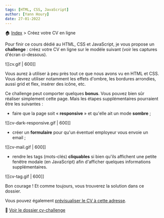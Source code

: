 ```yaml
---
tags: [HTML, CSS, JavaScript]
author: [Yann Houry]
date: 27-01-2022
---
```


🏠 [Index](https://github.com/YannHY/html-css-js/blob/main/index.md) \> Créez votre CV en ligne

Pour finir ce cours dédié au HTML, CSS et JavaScript, je vous propose un **challenge** : créez votre CV en ligne sur le modèle suivant (voir les captures d'écran ci-dessous).

![[cv.gif | 600]]

Vous aurez à utiliser à peu près tout ce que nous avons vu en HTML et CSS. Vous devrez utiliser notamment les effets d'ombre, les bordures arrondies, aussi grid et flex, insérer des icône, etc.

Ce challenge peut comporter quelques **bonus**. Vous pouvez bien sûr réaliser simplement cette page. Mais les étapes supplémentaires pourraient être les suivantes :

- faire que la page soit « **responsive** » et qu'elle ait un mode **sombre** ;

![[cv-dark-responsive.gif | 600]]

- créer un **formulaire** pour qu'un éventuel employeur vous envoie un email ;

![[cv-mail.gif | 600]]
- rendre les tags (mots-clés) **cliquables** si bien qu'ils affichent une petite fenêtre modale (en JavaScript) afin d'afficher quelques informations supplémentaires.

![[cv-tag.gif | 600]]

Bon courage ! Et comme toujours, vous trouverez la solution dans ce dossier.

Vous pouvez également [prévisualiser le CV à cette adresse][1].


📁 [Voir le dossier cv-challenge][2]

[1]:	https://cv-challenge.netlify.app
[2]:	https://app.box.com/s/wzc7zdwnhmrypn66z5pct2e7uc57aijk

